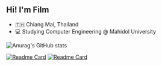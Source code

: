 ## Hi! I'm Film

- 🇹🇭 Chiang Mai, Thailand
- 💻 Studying Computer Engineering @ Mahidol University

![Anurag's GitHub stats](https://github-readme-stats.vercel.app/api?username=puttipongchut&show_icons=true&include_all_commits=true&count_private=true&theme=dark)

[![Readme Card](https://github-readme-stats.vercel.app/api/pin/?username=puttipongchut&repo=smarter-edu)](https://github.com/puttipongchut/smarter-edu)
[![Readme Card](https://github-readme-stats.vercel.app/api/pin/?username=northlnwza&repo=insightnet_zfn)](https://github.com/northlnwza/insightnet_zfn)
